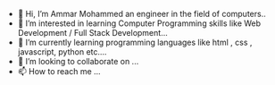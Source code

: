 - 👋 Hi, I’m Ammar Mohammed an engineer in the field of computers..
- 👀 I’m interested in learning Computer Programming skills like Web Development / Full Stack Development...
- 🌱 I’m currently learning programming languages like html , css , javascript, python etc....
- 💞️ I’m looking to collaborate on ...
- 📫 How to reach me ...

<!---
ammar-web/ammar-web is a ✨ special ✨ repository because its `README.md` (this file) appears on your GitHub profile.
You can click the Preview link to take a look at your changes.
--->
